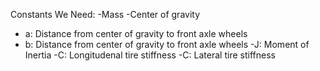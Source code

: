 Constants We Need:
-Mass
-Center of gravity
- a: Distance from center of gravity to front axle wheels
- b: Distance from center of gravity to front axle wheels
-J: Moment of Inertia
-C: Longitudenal tire stiffness
-C: Lateral tire stiffness
